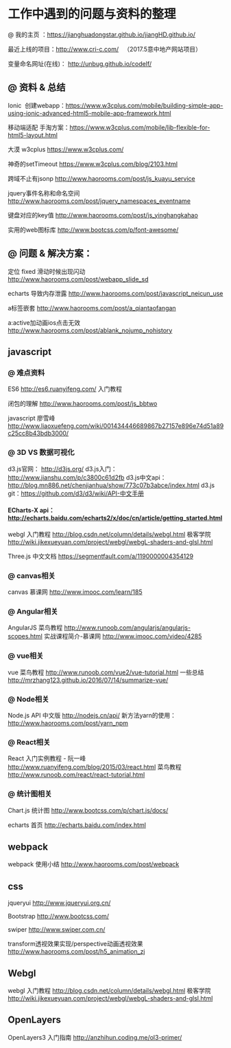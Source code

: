 # 工作中遇到的问题与资料的整理
@ 我的主页 ：https://jianghuadongstar.github.io/jiangHD.github.io/

最近上线的项目：http://www.cri-c.com/   （2017.5意中地产网站项目）

变量命名网址(在线)： http://unbug.github.io/codelf/



## @ 资料 & 总结

Ionic  创建webapp：https://www.w3cplus.com/mobile/building-simple-app-using-ionic-advanced-html5-mobile-app-framework.html

移动端适配 手淘方案：https://www.w3cplus.com/mobile/lib-flexible-for-html5-layout.html

大漠 w3cplus  https://www.w3cplus.com/

神奇的setTimeout https://www.w3cplus.com/blog/2103.html

跨域不止有jsonp  http://www.haorooms.com/post/js_kuayu_service

jquery事件名称和命名空间 http://www.haorooms.com/post/jquery_namespaces_eventname

键盘对应的key值  http://www.haorooms.com/post/js_yinghangkahao

实用的web图标库    http://www.bootcss.com/p/font-awesome/

## @ 问题 & 解决方案：

定位 fixed  滑动时候出现闪动 http://www.haorooms.com/post/webapp_slide_sd

echarts 导致内存泄露  http://www.haorooms.com/post/javascript_neicun_use

a标签嵌套   http://www.haorooms.com/post/a_qiantaofangan

a:active加动画ios点击无效  http://www.haorooms.com/post/ablank_nojump_nohistory


## javascript

### @ 难点资料

ES6 http://es6.ruanyifeng.com/ 入门教程

闭包的理解  http://www.haorooms.com/post/js_bbtwo

javascript  廖雪峰 http://www.liaoxuefeng.com/wiki/001434446689867b27157e896e74d51a89c25cc8b43bdb3000/

### @ 3D  VS  数据可视化

d3.js官网： http://d3js.org/ 
d3.js入门：http://www.jianshu.com/p/c3800c61d2fb
d3.js中文api：http://blog.mn886.net/chenjianhua/show/773c07b3abce/index.html
d3.js git：https://github.com/d3/d3/wiki/API-中文手册

#### ECharts-X api：  http://echarts.baidu.com/echarts2/x/doc/cn/article/getting_started.html

webgl      入门教程  http://blog.csdn.net/column/details/webgl.html
           极客学院  http://wiki.jikexueyuan.com/project/webgl/webgL-shaders-and-glsl.html

Three.js  中文文档 https://segmentfault.com/a/1190000004354129

### @ canvas相关

canvas    慕课网   http://www.imooc.com/learn/185

### @ Angular相关

AngularJS 菜鸟教程 http://www.runoob.com/angularjs/angularjs-scopes.html
	      实战课程简介-慕课网 http://www.imooc.com/video/4285

### @ vue相关

vue       菜鸟教程  http://www.runoob.com/vue2/vue-tutorial.html
          一些总结  http://mrzhang123.github.io/2016/07/14/summarize-vue/

### @ Node相关

Node.js   API 中文版 http://nodejs.cn/api/
	  新方法yarn的使用：http://www.haorooms.com/post/yarn_npm	

### @ React相关

React     入门实例教程 - 阮一峰  http://www.ruanyifeng.com/blog/2015/03/react.html
          菜鸟教程   http://www.runoob.com/react/react-tutorial.html

### @ 统计图相关

Chart.js  统计图   http://www.bootcss.com/p/chart.js/docs/

echarts   首页     http://echarts.baidu.com/index.html 


## webpack


webpack  使用小结  http://www.haorooms.com/post/webpack


## css


jqueryui   http://www.jqueryui.org.cn/

Bootstrap  http://www.bootcss.com/

swiper     http://www.swiper.com.cn/

transform透视效果实现/perspective动画透视效果  http://www.haorooms.com/post/h5_animation_zj


## Webgl   


webgl      入门教程  http://blog.csdn.net/column/details/webgl.html
           极客学院  http://wiki.jikexueyuan.com/project/webgl/webgL-shaders-and-glsl.html


## OpenLayers 


OpenLayers3 入门指南  http://anzhihun.coding.me/ol3-primer/
